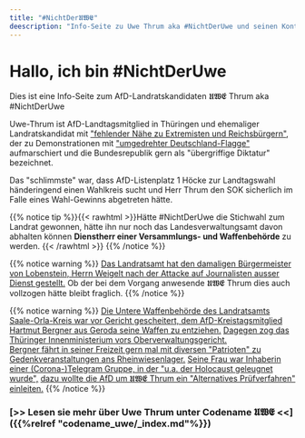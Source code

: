 ```yaml
---
title: "#NichtDer𝖀𝖂𝕰"
deescription: "Info-Seite zu Uwe Thrum aka #NichtDerUwe und seinen Kontakten zu Reichsbürgern und Extremisten"
---
```


# Hallo, ich bin #NichtDerUwe

Dies ist eine Info-Seite zum AfD-Landratskandidaten 𝖀𝖂𝕰 Thrum aka #NichtDerUwe

Uwe-Thrum ist AfD-Landtagsmitglied in Thüringen und ehemaliger Landratskandidat mit ["fehlender Nähe zu Extremisten und Reichsbürgern"](https://www.thueringer-allgemeine.de/meinung/article241422600/Kommt-jetzt-ein-Landrat-ohne-Abstand-zu-Extremisten.html), der zu Demonstrationen mit ["umgedrehter Deutschland-Flagge"](https://www.otz.de/regionen/saale-orla-kreis/article241477038/AfD-Landratskandidat-Uwe-Thrum-verweigert-sich-dem-oeffentlichen-Wahl-Duell.html) aufmarschiert und  die Bundesrepublik gern als "übergriffige Diktatur" bezeichnet.

Das "schlimmste" war, dass AfD-Listenplatz 1 Höcke zur Landtagswahl händeringend einen Wahlkreis sucht und Herr Thrum den SOK sicherlich im Falle eines Wahl-Gewinns abgetreten hätte.


{{% notice tip %}}{{< rawhtml >}}Hätte #NichtDerUwe die Stichwahl zum Landrat gewonnen, hätte ihn nur noch das Landesverwaltungsamt davon abhalten können **Dienstherr einer Versammlungs- und Waffenbehörde** zu werden.
{{< /rawhtml >}}
{{% /notice %}}

{{% notice warning %}}
[Das Landratsamt hat den damaligen Bürgermeister von Lobenstein, Herrn Weigelt nach der Attacke auf Journalisten ausser Dienst gestellt.](https://www.mdr.de/nachrichten/thueringen/ost-thueringen/saale-orla/bad-lobenstein-buergermeister-weigelt-dienst-enthoben-100.html)
Ob der bei dem Vorgang anwesende 𝖀𝖂𝕰 Thrum dies auch vollzogen hätte bleibt fraglich.
{{% /notice %}}

{{% notice warning %}}
[Die Untere Waffenbehörde des Landratsamts Saale-Orla-Kreis war vor Gericht gescheitert, dem AfD-Kreistagsmitglied Hartmut Bergner aus Geroda seine Waffen zu entziehen.](https://www.mdr.de/nachrichten/thueringen/ost-thueringen/gera/afd-mitglied-waffe-urteil-100.html)
[Dagegen zog das Thüringer Innenministerium vors Oberverwaltungsgericht.](https://www.mdr.de/nachrichten/thueringen/ost-thueringen/gera/afd-mitglied-waffenentzug-urteil-gericht-100.html)<br>
[Bergner fährt in seiner Freizeit gern mal  mit diversen "Patrioten" zu Gedenkveranstaltungen ans Rheinwiesenlager.](https://rechercheportaljenashk.noblogs.org/post/2024/01/04/von-prinzens-gnaden/)
[Seine Frau war Inhaberin einer (Corona-)Telegram Gruppe, in der "u.a. der Holocaust geleugnet wurde",](https://www.otz.de/regionen/bad-lobenstein/article231789323/Kripo-und-Staatsschutz-ermitteln-zu-Chatgruppe-Triptis.html) [dazu wollte die AfD um 𝖀𝖂𝕰 Thrum ein "Alternatives Prüfverfahren" einleiten.](https://www.otz.de/regionen/bad-lobenstein/article231803905/Alternatives-Pruefverfahren-zu-Telegram-Gruppe-in-Triptis.html)
{{% /notice %}}


### [>> Lesen sie mehr über Uwe Thrum unter Codename 𝖀𝖂𝕰 <<]({{%relref "codename_uwe/_index.md"%}})  
